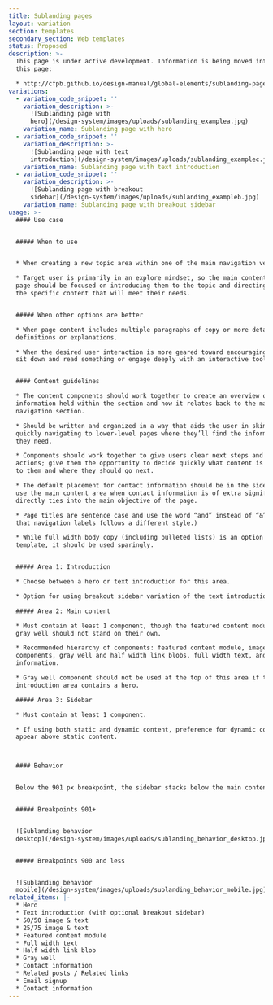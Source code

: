 ```yaml
---
title: Sublanding pages
layout: variation
section: templates
secondary_section: Web templates
status: Proposed
description: >-
  This page is under active development. Information is being moved into it from
  this page:

  * http://cfpb.github.io/design-manual/global-elements/sublanding-page.html
variations:
  - variation_code_snippet: ''
    variation_description: >-
      ![Sublanding page with
      hero](/design-system/images/uploads/sublanding_examplea.jpg)
    variation_name: Sublanding page with hero
  - variation_code_snippet: ''
    variation_description: >-
      ![Sublanding page with text
      introduction](/design-system/images/uploads/sublanding_examplec.jpg)
    variation_name: Sublanding page with text introduction
  - variation_code_snippet: ''
    variation_description: >-
      ![Sublanding page with breakout
      sidebar](/design-system/images/uploads/sublanding_exampleb.jpg)
    variation_name: Sublanding page with breakout sidebar
usage: >-
  #### Use case


  ##### When to use


  * When creating a new topic area within one of the main navigation verticals.

  * Target user is primarily in an explore mindset, so the main content of this
  page should be focused on introducing them to the topic and directing them to
  the specific content that will meet their needs.


  ##### When other options are better

  * When page content includes multiple paragraphs of copy or more detailed
  definitions or explanations.

  * When the desired user interaction is more geared toward encouraging users to
  sit down and read something or engage deeply with an interactive tool.


  #### Content guidelines

  * The content components should work together to create an overview of the
  information held within the section and how it relates back to the main
  navigation section.

  * Should be written and organized in a way that aids the user in skimming and
  quickly navigating to lower-level pages where they’ll find the information
  they need.

  * Components should work together to give users clear next steps and calls to
  actions; give them the opportunity to decide quickly what content is relevant
  to them and where they should go next.

  * The default placement for contact information should be in the sidebar. Only
  use the main content area when contact information is of extra significance or
  directly ties into the main objective of the page.

  * Page titles are sentence case and use the word “and” instead of “&”. (Note
  that navigation labels follows a different style.)

  * While full width body copy (including bulleted lists) is an option in this
  template, it should be used sparingly.


  ##### Area 1: Introduction

  * Choose between a hero or text introduction for this area.

  * Option for using breakout sidebar variation of the text introduction.

  ##### Area 2: Main content

  * Must contain at least 1 component, though the featured content module or
  gray well should not stand on their own.

  * Recommended hierarchy of components: featured content module, image & text
  components, gray well and half width link blobs, full width text, and contact
  information.

  * Gray well component should not be used at the top of this area if the
  introduction area contains a hero.

  ##### Area 3: Sidebar

  * Must contain at least 1 component.

  * If using both static and dynamic content, preference for dynamic content to
  appear above static content.



  #### Behavior


  Below the 901 px breakpoint, the sidebar stacks below the main content area.


  ##### Breakpoints 901+


  ![Sublanding behavior
  desktop](/design-system/images/uploads/sublanding_behavior_desktop.jpg)


  ##### Breakpoints 900 and less


  ![Sublanding behavior
  mobile](/design-system/images/uploads/sublanding_behavior_mobile.jpg)
related_items: |-
  * Hero
  * Text introduction (with optional breakout sidebar)
  * 50/50 image & text
  * 25/75 image & text
  * Featured content module
  * Full width text
  * Half width link blob
  * Gray well
  * Contact information
  * Related posts / Related links
  * Email signup
  * Contact information
---
```

